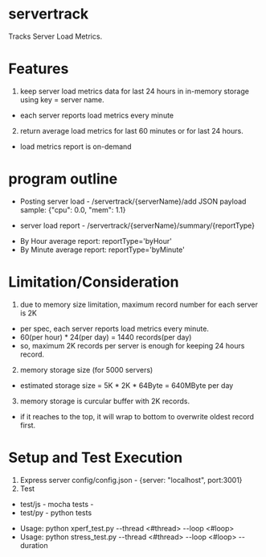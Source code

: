 # servertrack
Tracks Server Load Metrics.
 
# Features
1. keep server load metrics data for last 24 hours in in-memory storage using key = server name.
- each server reports load metrics every minute
2. return average load metrics for last 60 minutes or for last 24 hours.
- load metrics report is on-demand
 
# program outline
 
* Posting server load - /servertrack/{serverName}/add
JSON payload sample: {"cpu": 0.0, "mem": 1.1}
 
* server load report - /servertrack/{serverName}/summary/{reportType}
- By Hour average report: reportType='byHour'
- By Minute average report: reportType='byMinute'
 
# Limitation/Consideration
1. due to memory size limitation, maximum record number for each server is 2K
- per spec, each server reports load metrics every minute.
- 60(per hour) * 24(per day) = 1440 records(per day)
- so, maximum 2K records per server is enough for keeping 24 hours record.

2. memory storage size (for 5000 servers)
- estimated storage size = 5K * 2K * 64Byte = 640MByte per day

3. memory storage is curcular buffer with 2K records.
- if it reaches to the top, it will wrap to bottom to overwrite oldest record first.

# Setup and Test Execution
1. Express server
config/config.json - {server: "localhost", port:3001}
2. Test
* test/js - mocha tests - 
* test/py - python tests
- Usage: python xperf_test.py --thread <#thread> --loop <#loop>
- Usage: python stress_test.py --thread <#thread> --loop <#loop> --duration <seconds>